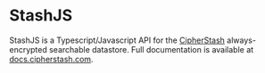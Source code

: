 # StashJS

StashJS is a Typescript/Javascript API for the [CipherStash](https://cipherstash.com) always-encrypted searchable datastore.
Full documentation is available at [docs.cipherstash.com](https://docs.cipherstash.com).
